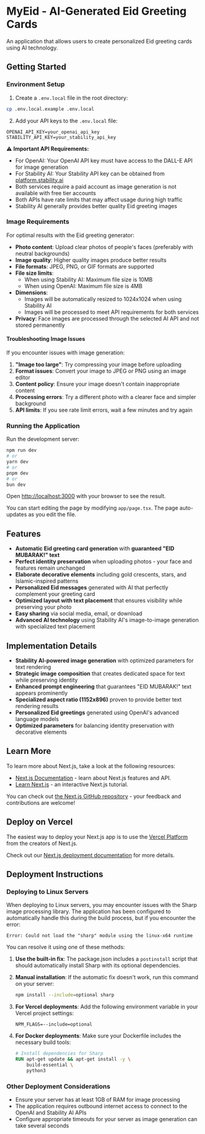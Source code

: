 # MyEid - AI-Generated Eid Greeting Cards

An application that allows users to create personalized Eid greeting cards using AI technology.

## Getting Started

### Environment Setup

1. Create a `.env.local` file in the root directory:

```bash
cp .env.local.example .env.local
```

2. Add your API keys to the `.env.local` file:

```
OPENAI_API_KEY=your_openai_api_key
STABILITY_API_KEY=your_stability_api_key
```

⚠️ **Important API Requirements:**
- For OpenAI: Your OpenAI API key must have access to the DALL-E API for image generation
- For Stability AI: Your Stability API key can be obtained from [platform.stability.ai](https://platform.stability.ai/)
- Both services require a paid account as image generation is not available with free tier accounts
- Both APIs have rate limits that may affect usage during high traffic
- Stability AI generally provides better quality Eid greeting images

### Image Requirements

For optimal results with the Eid greeting generator:
- **Photo content**: Upload clear photos of people's faces (preferably with neutral backgrounds)
- **Image quality**: Higher quality images produce better results
- **File formats**: JPEG, PNG, or GIF formats are supported
- **File size limits**: 
  - When using Stability AI: Maximum file size is 10MB
  - When using OpenAI: Maximum file size is 4MB
- **Dimensions**: 
  - Images will be automatically resized to 1024x1024 when using Stability AI
  - Images will be processed to meet API requirements for both services
- **Privacy**: Face images are processed through the selected AI API and not stored permanently

#### Troubleshooting Image Issues

If you encounter issues with image generation:

1. **"Image too large"**: Try compressing your image before uploading
2. **Format issues**: Convert your image to JPEG or PNG using an image editor
3. **Content policy**: Ensure your image doesn't contain inappropriate content
4. **Processing errors**: Try a different photo with a clearer face and simpler background
5. **API limits**: If you see rate limit errors, wait a few minutes and try again

### Running the Application

Run the development server:

```bash
npm run dev
# or
yarn dev
# or
pnpm dev
# or
bun dev
```

Open [http://localhost:3000](http://localhost:3000) with your browser to see the result.

You can start editing the page by modifying `app/page.tsx`. The page auto-updates as you edit the file.

## Features

- **Automatic Eid greeting card generation** with **guaranteed "EID MUBARAK!" text**
- **Perfect identity preservation** when uploading photos - your face and features remain unchanged
- **Elaborate decorative elements** including gold crescents, stars, and Islamic-inspired patterns
- **Personalized Eid messages** generated with AI that perfectly complement your greeting card
- **Optimized layout with text placement** that ensures visibility while preserving your photo
- **Easy sharing** via social media, email, or download
- **Advanced AI technology** using Stability AI's image-to-image generation with specialized text placement

## Implementation Details

- **Stability AI-powered image generation** with optimized parameters for text rendering
- **Strategic image composition** that creates dedicated space for text while preserving identity
- **Enhanced prompt engineering** that guarantees "EID MUBARAK!" text appears prominently
- **Specialized aspect ratio (1152x896)** proven to provide better text rendering results
- **Personalized Eid greetings** generated using OpenAI's advanced language models
- **Optimized parameters** for balancing identity preservation with decorative elements

## Learn More

To learn more about Next.js, take a look at the following resources:

- [Next.js Documentation](https://nextjs.org/docs) - learn about Next.js features and API.
- [Learn Next.js](https://nextjs.org/learn) - an interactive Next.js tutorial.

You can check out [the Next.js GitHub repository](https://github.com/vercel/next.js) - your feedback and contributions are welcome!

## Deploy on Vercel

The easiest way to deploy your Next.js app is to use the [Vercel Platform](https://vercel.com/new?utm_medium=default-template&filter=next.js&utm_source=create-next-app&utm_campaign=create-next-app-readme) from the creators of Next.js.

Check out our [Next.js deployment documentation](https://nextjs.org/docs/app/building-your-application/deploying) for more details.

## Deployment Instructions

### Deploying to Linux Servers

When deploying to Linux servers, you may encounter issues with the Sharp image processing library. The application has been configured to automatically handle this during the build process, but if you encounter the error:

```
Error: Could not load the "sharp" module using the linux-x64 runtime
```

You can resolve it using one of these methods:

1. **Use the built-in fix**: The package.json includes a `postinstall` script that should automatically install Sharp with its optional dependencies.

2. **Manual installation**: If the automatic fix doesn't work, run this command on your server:
   ```bash
   npm install --include=optional sharp
   ```

3. **For Vercel deployments**: Add the following environment variable in your Vercel project settings:
   ```
   NPM_FLAGS=--include=optional
   ```

4. **For Docker deployments**: Make sure your Dockerfile includes the necessary build tools:
   ```dockerfile
   # Install dependencies for Sharp
   RUN apt-get update && apt-get install -y \
       build-essential \
       python3
   ```

### Other Deployment Considerations

- Ensure your server has at least 1GB of RAM for image processing
- The application requires outbound internet access to connect to the OpenAI and Stability AI APIs
- Configure appropriate timeouts for your server as image generation can take several seconds
